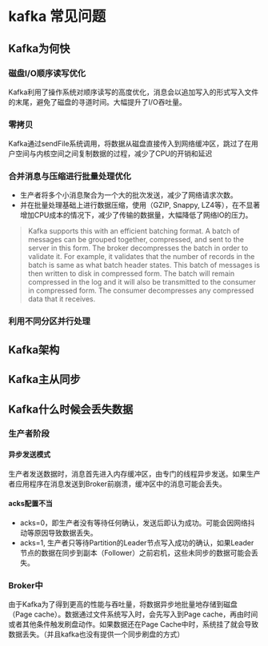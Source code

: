# kafka 常见问题

## Kafka为何快

### 磁盘I/O顺序读写优化

Kafka利用了操作系统对顺序读写的高度优化，消息会以追加写入的形式写入文件的末尾，避免了磁盘的寻道时间。大幅提升了I/O吞吐量。

### 零拷贝

Kafka通过sendFile系统调用，将数据从磁盘直接传入到网络缓冲区，跳过了在用户空间与内核空间之间复制数据的过程，减少了CPU的开销和延迟

### 合并消息与压缩进行批量处理优化

- 生产者将多个小消息聚合为一个大的批次发送，减少了网络请求次数。
- 并在批量处理基础上进行数据压缩，使用（GZIP, Snappy, LZ4等），在不显著增加CPU成本的情况下，减少了传输的数据量，大幅降低了网络IO的压力。

>Kafka supports this with an efficient batching format. A batch of messages can be grouped together, compressed, and sent to the server in this form. The broker decompresses the batch in order to validate it. For example, it validates that the number of records in the batch is same as what batch header states. This batch of messages is then written to disk in compressed form. The batch will remain compressed in the log and it will also be transmitted to the consumer in compressed form. The consumer decompresses any compressed data that it receives.

### 利用不同分区并行处理


 
## Kafka架构

## Kafka主从同步

## Kafka什么时候会丢失数据

### 生产者阶段

#### 异步发送模式

生产者发送数据时，消息首先进入内存缓冲区，由专门的线程异步发送。如果生产者应用程序在消息发送到Broker前崩溃，缓冲区中的消息可能会丢失。

#### acks配置不当

- acks=0，即生产者没有等待任何确认，发送后即认为成功。可能会因网络抖动等原因导致数据丢失。
- acks=1, 生产者只等待Partition的Leader节点写入成功的确认，如果Leader节点的数据在同步到副本（Follower）之前宕机，这些未同步的数据可能会丢失。

### Broker中

由于Kafka为了得到更高的性能与吞吐量，将数据异步地批量地存储到磁盘（Page cache）。数据通过文件系统写入时，会先写入到Page cache，再由时间或者其他条件触发刷盘动作。如果数据还在Page Cache中时，系统挂了就会导致数据丢失。（并且kafka也没有提供一个同步刷盘的方式）



